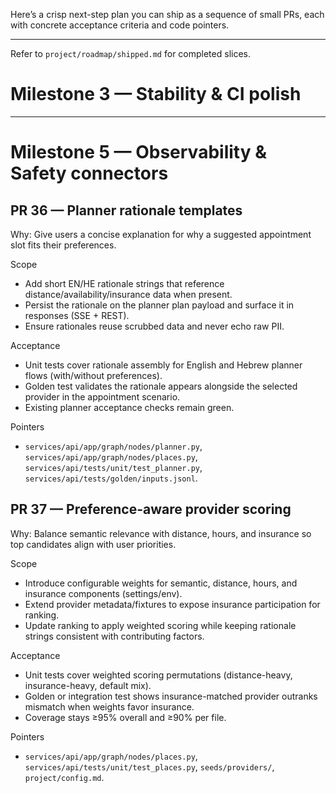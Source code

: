 Here’s a crisp next-step plan you can ship as a sequence of small PRs, each with concrete acceptance criteria and code pointers.

---

Refer to `project/roadmap/shipped.md` for completed slices.

# Milestone 3 — Stability & CI polish

---

# Milestone 5 — Observability & Safety connectors

## PR 36 — Planner rationale templates

Why: Give users a concise explanation for why a suggested appointment slot fits their preferences.

Scope

- Add short EN/HE rationale strings that reference distance/availability/insurance data when present.
- Persist the rationale on the planner plan payload and surface it in responses (SSE + REST).
- Ensure rationales reuse scrubbed data and never echo raw PII.

Acceptance

- Unit tests cover rationale assembly for English and Hebrew planner flows (with/without preferences).
- Golden test validates the rationale appears alongside the selected provider in the appointment scenario.
- Existing planner acceptance checks remain green.

Pointers

- `services/api/app/graph/nodes/planner.py`, `services/api/app/graph/nodes/places.py`, `services/api/tests/unit/test_planner.py`, `services/api/tests/golden/inputs.jsonl`.

## PR 37 — Preference-aware provider scoring

Why: Balance semantic relevance with distance, hours, and insurance so top candidates align with user priorities.

Scope

- Introduce configurable weights for semantic, distance, hours, and insurance components (settings/env).
- Extend provider metadata/fixtures to expose insurance participation for ranking.
- Update ranking to apply weighted scoring while keeping rationale strings consistent with contributing factors.

Acceptance

- Unit tests cover weighted scoring permutations (distance-heavy, insurance-heavy, default mix).
- Golden or integration test shows insurance-matched provider outranks mismatch when weights favor insurance.
- Coverage stays ≥95% overall and ≥90% per file.

Pointers

- `services/api/app/graph/nodes/places.py`, `services/api/tests/unit/test_places.py`, `seeds/providers/`, `project/config.md`.
